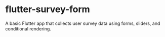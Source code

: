 # flutter-survey-form
A basic Flutter app that collects user survey data using forms, sliders, and conditional rendering.
